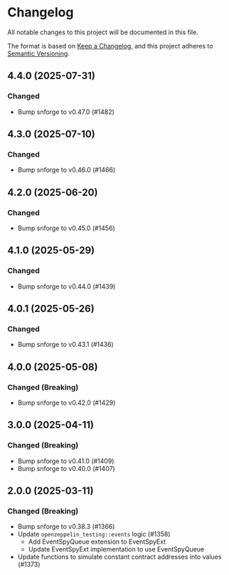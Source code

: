 <!-- markdownlint-disable MD024 -->

# Changelog

All notable changes to this project will be documented in this file.

The format is based on [Keep a Changelog](https://keepachangelog.com/en/1.1.0/),
and this project adheres to [Semantic Versioning](https://semver.org/spec/v2.0.0.html).

## 4.4.0 (2025-07-31)

### Changed

- Bump snforge to v0.47.0 (#1482)

## 4.3.0 (2025-07-10)

### Changed

- Bump snforge to v0.46.0 (#1466)

## 4.2.0 (2025-06-20)

### Changed

- Bump snforge to v0.45.0 (#1456)

## 4.1.0 (2025-05-29)

### Changed

- Bump snforge to v0.44.0 (#1439)

## 4.0.1 (2025-05-26)

### Changed

- Bump snforge to v0.43.1 (#1436)

## 4.0.0 (2025-05-08)

### Changed (Breaking)

- Bump snforge to v0.42.0 (#1429)

## 3.0.0 (2025-04-11)

### Changed (Breaking)

- Bump snforge to v0.41.0 (#1409)
- Bump snforge to v0.40.0 (#1407)

## 2.0.0 (2025-03-11)

### Changed (Breaking)

- Bump snforge to v0.38.3 (#1366)
- Update `openzeppelin_testing::events` logic (#1358)
  - Add EventSpyQueue extension to EventSpyExt
  - Update EventSpyExt implementation to use EventSpyQueue
- Update functions to simulate constant contract addresses into values (#1373)
